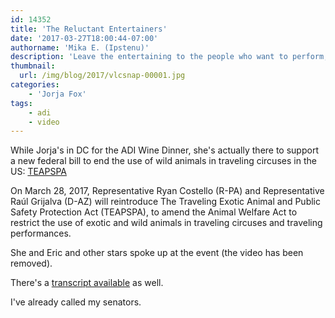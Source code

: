 ```yaml
---
id: 14352
title: 'The Reluctant Entertainers'
date: '2017-03-27T18:00:44-07:00'
authorname: 'Mika E. (Ipstenu)'
description: 'Leave the entertaining to the people who want to perform, they have a choice.'
thumbnail:
  url: /img/blog/2017/vlcsnap-00001.jpg
categories:
    - 'Jorja Fox'
tags:
    - adi
    - video
---
```


While Jorja's in DC for the ADI Wine Dinner, she's actually there to support a new federal bill to end the use of wild animals in traveling circuses in the US: [TEAPSPA](https://www.stopcircussuffering.com/get-involved/usa-get-involved/support-teapspa/)

On March 28, 2017, Representative Ryan Costello (R-PA) and Representative Raúl Grijalva (D-AZ) will reintroduce The Traveling Exotic Animal and Public Safety Protection Act (TEAPSPA), to amend the Animal Welfare Act to restrict the use of exotic and wild animals in traveling circuses and traveling performances.

She and Eric and other stars spoke up at the event (the video has been removed).

There's a [transcript available](https://jorjafox.net/library/transcript/2017/reluctant-entertainers/) as well.

I've already called my senators.
